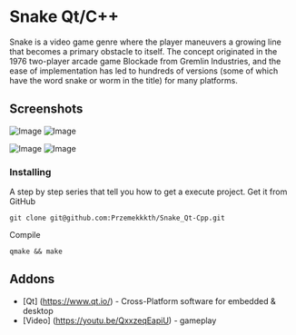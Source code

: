 # Snake Qt/C++
Snake is a video game genre where the player maneuvers a growing line that becomes a primary obstacle to itself. The concept originated in the 1976 two-player arcade game Blockade from Gremlin Industries, and the ease of implementation has led to hundreds of versions (some of which have the word snake or worm in the title) for many platforms. 

## Screenshots
![Image](https://user-images.githubusercontent.com/28188300/172218512-b7adec6c-1629-4551-9507-7e23267d43fc.png)
![Image](https://user-images.githubusercontent.com/28188300/172218515-7b5c5074-e7e5-41ff-8b8b-8973971490a2.png)

![Image](https://user-images.githubusercontent.com/28188300/172218518-556e15c3-1f16-44a1-9347-9f673b7c87fc.png)
![Image](https://user-images.githubusercontent.com/28188300/172218520-8b1bb4ad-928e-4f76-a693-2162316ed1d4.png)

### Installing
A step by step series  that tell you how to get a execute project.
Get it from GitHub
```
git clone git@github.com:Przemekkkth/Snake_Qt-Cpp.git
```
Compile
```
qmake && make

```
## Addons
* [Qt] (https://www.qt.io/) - Cross-Platform software for embedded & desktop
* [Video] (https://youtu.be/QxxzeqEapiU) - gameplay
